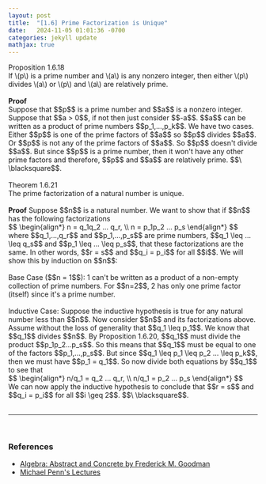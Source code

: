 ```yaml
---
layout: post
title:  "[1.6] Prime Factorization is Unique"
date:   2024-11-05 01:01:36 -0700
categories: jekyll update
mathjax: true
---
```

<!------------------------------------------------------------------------------------>
<div class="peachheaderdiv">
Proposition 1.6.18
</div>
<div class="peachbodydiv">
If \(p\) is a prime number and \(a\) is any nonzero integer, then either \(p\) divides \(a\) or \(p\) and \(a\) are relatively prime.
</div>
<!------------------------------------------------------------------------------------>
<br>
<b>Proof</b>
<br>
Suppose that $$p$$ is a prime number and $$a$$ is a nonzero integer. Suppose that $$a > 0$$, if not then just consider $$-a$$. $$a$$ can be written as a product of prime numbers $$p_1,...,p_k$$. We have two cases. Either $$p$$ is one of the prime factors of $$a$$ so $$p$$ divides $$a$$. Or $$p$$ is not any of the prime factors of $$a$$. So $$p$$ doesn't divide $$a$$. But since $$p$$ is a prime number, then it won't have any other prime factors and therefore, $$p$$ and $$a$$ are relatively prime. $$\ \blacksquare$$.
<br>
<br>
<!------------------------------------------------------------------------------------>
<div class="yellowheaderdiv">
Theorem 1.6.21
</div>
<div class="yellowbodydiv">
The prime factorization of a natural number is unique.
</div>
<!------------------------------------------------------------------------------------>
<br>
<b>Proof</b>
Suppose $$n$$ is a natural number. We want to show that if $$n$$ has the following factorizations
<div>
$$
\begin{align*}
n = q_1q_2 ... q_r, \\
n = p_1p_2 ... p_s
\end{align*}
$$
</div>
where $$q_1,...,q_r$$ and $$p_1,...,p_s$$ are prime numbers, $$q_1 \leq ... \leq q_s$$ and $$p_1 \leq ... \leq p_s$$, that these factorizations are the same. In other words, $$r = s$$ and $$q_i = p_i$$ for all $$i$$. We will show this by induction on $$n$$:
<br>
<br>
Base Case ($$n = 1$$): 1 can't be written as a product of a non-empty collection of prime numbers. For $$n=2$$, 2 has only one prime factor (itself) since it's a prime number.
<br>
<br>
Inductive Case: Suppose the inductive hypothesis is true for any natural number less than $$n$$. Now consider $$n$$ and its factorizations above. Assume without the loss of generality that $$q_1 \leq p_1$$. We know that $$q_1$$ divides $$n$$. By Proposition 1.6.20, $$q_1$$ must divide the product $$p_1p_2...p_s$$. So this means that $$q_1$$ must be equal to one of the factors $$p_1,...,p_s$$. But since $$q_1 \leq p_1 \leq p_2 ... \leq p_k$$, then we must have $$p_1 = q_1$$. So now divide both equations by $$q_1$$ to see that
<div>
$$
\begin{align*}
n/q_1 = q_2 ... q_r, \\
n/q_1 = p_2 ... p_s
\end{align*}
$$
</div>
We can now apply the inductive hypothesis to conclude that $$r = s$$ and $$q_i = p_i$$ for all $$i \geq 2$$. $$\ \blacksquare$$.
<!------------------------------------------------------------------------------------>
<br>
<br>
<hr>
<br>
<!------------------------------------------------------------------------------------>
<h3>References</h3>
<ul>
<li><a href="https://homepage.divms.uiowa.edu/~goodman/algebrabook.dir/algebrabook.html">Algebra: Abstract and Concrete by Frederick M. Goodman</a></li>
<li><a href="https://www.youtube.com/watch?v=8cikffEcyPI&t=5s">Michael Penn's Lectures</a></li>
</ul>






















